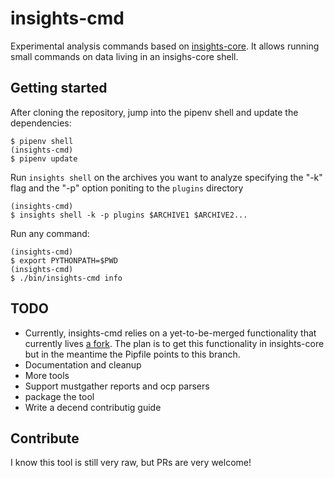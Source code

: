 # insights-cmd

Experimental analysis commands based on [insights-core](https://github.com/RedHatInsights/insights-core). It allows running small commands on data living in an insighs-core shell.

## Getting started

After cloning the repository, jump into the pipenv shell and update the dependencies:

    $ pipenv shell
    (insights-cmd)
    $ pipenv update

Run `insights shell` on the archives you want to analyze specifying the "-k" flag and the "-p" option poniting to the `plugins` directory 

    (insights-cmd)
    $ insights shell -k -p plugins $ARCHIVE1 $ARCHIVE2...

Run any command:

    (insights-cmd)
    $ export PYTHONPATH=$PWD
    (insights-cmd)
    $ ./bin/insights-cmd info

## TODO
- Currently, insights-cmd relies on a yet-to-be-merged functionality that currently lives [a fork](https://github.com/amorenoz/insights-core/commits/commands). The plan is to get this functionality in insights-core but in the meantime the Pipfile points to this branch.
- Documentation and cleanup
- More tools
- Support mustgather reports and ocp parsers
- package the tool
- Write a decend contributig guide

## Contribute
I know this tool is still very raw, but PRs are very welcome!



